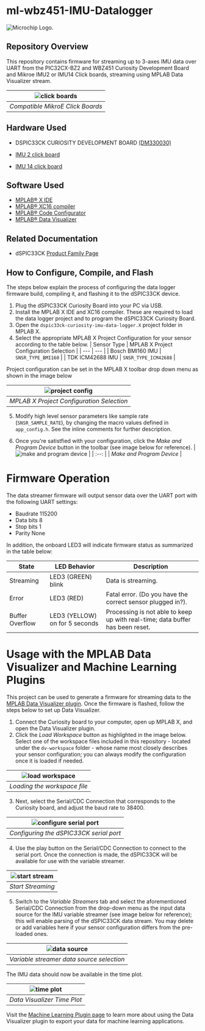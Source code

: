 # ml-wbz451-IMU-Datalogger
<picture>
    <source media="(prefers-color-scheme: dark)" srcset="images/microchip_logo_white_red.png">
	<source media="(prefers-color-scheme: light)" srcset="images/microchip_logo_black_red.png">
    <img alt="Microchip Logo." src="images/microchip_logo_black_red.png">
</picture> 

## Repository Overview
This repository contains firmware for streaming up to 3-axes IMU data over UART from the PIC32CX-BZ2 and WBZ451 Curiosity Development Board and Mikroe IMU2 or IMU14 Click boards, streaming using MPLAB Data Visualizer stream.

| ![click boards](images/click-boards.jpg) |
| :--: |
| *Compatible MikroE Click Boards* |

## Hardware Used

* DSPIC33CK CURIOSITY DEVELOPMENT BOARD [(DM330030)](https://www.microchip.com/en-us/development-tool/dm330030)

* [IMU 2 click board](https://www.mikroe.com/6dof-imu-2-click)
* [IMU 14 click board](https://www.mikroe.com/6dof-imu-14-click)

## Software Used
* [MPLAB® X IDE](https://microchip.com/mplab/mplab-x-ide)
* [MPLAB® XC16 compiler](https://microchip.com/mplab/compilers)
* [MPLAB® Code Configurator](https://www.microchip.com/mcc)
* [MPLAB® Data Visualizer](https://www.microchip.com/en-us/tools-resources/debug/mplab-data-visualizer)

## Related Documentation
* dSPIC33CK [Product Family Page](https://www.microchip.com/en-us/product/dsPIC33CK256MP508)


## How to Configure, Compile, and Flash
The steps below explain the process of configuring the data logger firmware build, compiling it, and flashing it to the dSPIC33CK device.

1. Plug the dSPIC33CK Curiosity Board into your PC via USB.
2. Install the MPLAB X IDE and XC16 compiler. These are required to load the data logger project and to program the dSPIC33CK Curiosity Board.
3. Open the `dspic33ck-curiosity-imu-data-logger.X` project folder in MPLAB X.
4. Select the appropriate MPLAB X Project Configuration for your sensor according to the table below.
   | Sensor Type | MPLAB X Project Configuration Selection |
   | --- | --- |
   | Bosch BMI160 IMU | `SNSR_TYPE_BMI160` |
   | TDK ICM42688 IMU | `SNSR_TYPE_ICM42688` |

 Project configuration can be set in the MPLAB X toolbar drop down menu as shown in the image below

   | ![project config](images/project-configuration.png) |
   | :--: |
   | *MPLAB X Project Configuration Selection* |

5. Modify high level sensor parameters like sample rate (`SNSR_SAMPLE_RATE`), by changing the macro values defined in `app_config.h`. See the inline comments for further description.

6. Once you're satistfied with your configuration, click the *Make and Program Device* button in the toolbar (see image below for reference).
   | ![make and program device](images/program-device.png) |
   | :--: |
   | *Make and Program Device* |

# Firmware Operation
The data streamer firmware will output sensor data over the UART port with the following UART settings:

* Baudrate 115200
* Data bits 8
* Stop bits 1
* Parity None

In addition, the onboard LED3 will indicate firmware status as summarized in the table below:

| State |	LED Behavior |	Description |
| --- | --- | --- |
| Streaming |	LED3 (GREEN) blink |	Data is streaming. |
| Error |	LED3 (RED) |	Fatal error. (Do you have the correct sensor plugged in?). |
| Buffer Overflow |	LED3 (YELLOW) on for 5 seconds	| Processing is not able to keep up with real-time; data buffer has been reset. |

# Usage with the MPLAB Data Visualizer and Machine Learning Plugins
This project can be used to generate a firmware for streaming data to the [MPLAB Data Visualizer plugin](https://www.microchip.com/en-us/development-tools-tools-and-software/embedded-software-center/mplab-data-visualizer).  Once the firmware is flashed, follow the steps below to set up Data Visualizer.

1. Connect the Curiosity board to your computer, open up MPLAB X, and open the Data Visualizer plugin.
2. Click the *Load Workspace* button as highlighted in the image below. Select one of the workspace files included in this repository - located under the `dv-workspace` folder - whose name most closely describes your sensor configuration; you can always modify the configuration once it is loaded if needed.

| ![load workspace](images/dv-load.png) |
| :--: |
| *Loading the workspace file* |

3. Next, select the Serial/CDC Connection that corresponds to the Curiosity board, and adjust the baud rate to 38400.

| ![configure serial port](images/dv-baud.png) |
| :--: |
| *Configuring the dSPIC33CK serial port* |

4. Use the play button on the Serial/CDC Connection to connect to the serial port. Once the connection is made, the dSPIC33CK will be available for use with the variable streamer.

| ![start stream](images/dv-play-button.png) |
| :--: |
| *Start Streaming* |

5. Switch to the *Variable Streamers* tab and select the aforementioned Serial/CDC Connection from the drop-down menu as the input data source for the IMU variable streamer (see image below for reference); this will enable parsing of the dSPIC33CK data stream. You may delete or add variables here if your sensor configuration differs from the pre-loaded ones.

| ![data source](images/dv-ds-var-selection.png) |
| :--: |
| *Variable streamer data source selection* |

The IMU data should now be available in the time plot. 

| ![time plot](images/dv-time-plot.png) |
| :--: |
| *Data Visualizer Time Plot* |

Visit the [Machine Learning Plugin page](https://www.microchip.com/en-us/solutions/technologies/machine-learning) to learn more about using the Data Visualizer plugin to export your data for machine learning applications.
